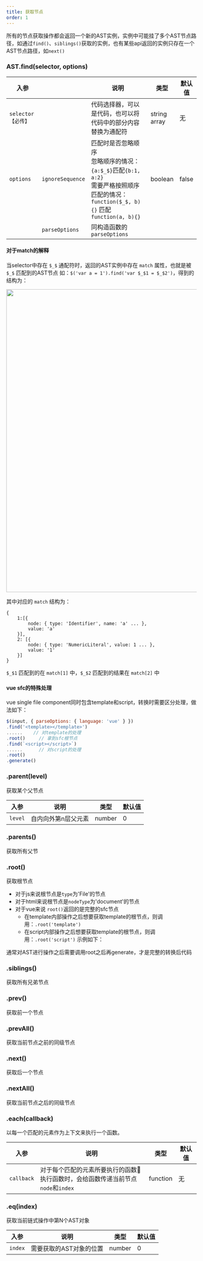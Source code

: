 ```yaml
---
title: 获取节点
order: 1
---
```


所有的节点获取操作都会返回一个新的AST实例，实例中可能挂了多个AST节点路径，如通过`find()`、`siblings()`获取的实例，也有某些api返回的实例只存在一个AST节点路径，如`next()`
### AST.find(selector, options)

| 入参 |  | 说明 | 类型 | 默认值 |
| --- | --- | --- | --- | --- |
| `selector【必传】` |  | 代码选择器，可以是代码，也可以将代码中的部分内容替换为通配符 | string <br> array | 无 |
| `options` | `ignoreSequence` | 匹配时是否忽略顺序<br>忽略顺序的情况：`{a:$_$}`匹配`{b:1, a:2}`<br>需要严格按照顺序匹配的情况：`function($_$, b){}` 匹配`function(a, b){}` | boolean | false |
|  | `parseOptions` |  同构造函数的`parseOptions` |  | |

#### 对于match的解释
当selector中存在 `$_$` 通配符时，返回的AST实例中存在 `match` 属性，也就是被 `$_$` 匹配到的AST节点
如：`$('var a = 1').find('var $_$1 = $_$2')`，得到的结构为：

<img style="width:800px; display:block" src="https://alp.alicdn.com/1619218197857-1876-1154.png"/>


其中对应的 `match` 结构为：

```
{
    1:[{
        node: { type: 'Identifier', name: 'a' ... },
        value: 'a'
    }],
    2: [{
        node: { type: 'NumericLiteral', value: 1 ... },
        value: '1'
    }]
}
```

`$_$1` 匹配到的在 `match[1]` 中，`$_$2` 匹配到的结果在 `match[2]` 中

#### vue sfc的特殊处理
vue single file component同时包含template和script，转换时需要区分处理，做法如下：

```javascript
$(input, { parseOptions: { language: 'vue' } })
.find('<template></template>')
......    // 对template的处理
.root()     // 拿到sfc根节点
.find(`<script></script>`)
......      // 对script的处理
.root()
.generate()
```


### .parent(level)
获取某个父节点

| 入参 | 说明 | 类型 | 默认值 |
| --- | --- | --- | --- |
| `level` | 自内向外第n层父元素 | number | 0 |



### .parents()
获取所有父节

### .root()
获取根节点
- 对于js来说根节点是`type`为'File'的节点
- 对于html来说根节点是`nodeType`为'document'的节点
- 对于vue来说 `root()`返回的是完整的sfc节点
    - 在template内部操作之后想要获取template的根节点，则调用：`.root('template')`
    - 在script内部操作之后想要获取template的根节点，则调用：`.root('script')`
示例如下：

通常对AST进行操作之后需要调用root之后再generate，才是完整的转换后代码


### .siblings()
获取所有兄弟节点

### .prev()
获取前一个节点

### .prevAll()
获取当前节点之前的同级节点

### .next()
获取后一个节点

### .nextAll()
获取当前节点之后的同级节点

### .each(callback)
以每一个匹配的元素作为上下文来执行一个函数。

| 入参 | 说明 | 类型 | 默认值 |
| --- | --- | --- | --- |
| `callback` | 对于每个匹配的元素所要执行的函数<br>执行函数时，会给函数传递当前节点`node`和`index` | function | 无 |

### .eq(index)
获取当前链式操作中第N个AST对象

| 入参 | 说明 | 类型 | 默认值 |
| --- | --- | --- | --- |
| `index` | 需要获取的AST对象的位置 | number | 0 |